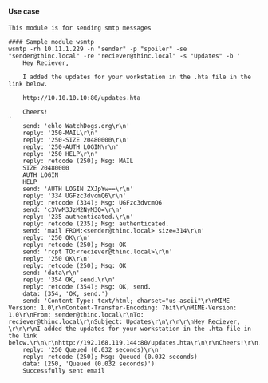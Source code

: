 #### Use case

    This module is for sending smtp messages

    #### Sample module wsmtp
    wsmtp -rh 10.11.1.229 -n "sender" -p "spoiler" -se "sender@thinc.local" -re "reciever@thinc.local" -s "Updates" -b '
        Hey Reciever,

        I added the updates for your workstation in the .hta file in the link below.

        http://10.10.10.10:80/updates.hta

        Cheers!
    '
        send: 'ehlo WatchDogs.org\r\n'
        reply: '250-MAIL\r\n'
        reply: '250-SIZE 20480000\r\n'
        reply: '250-AUTH LOGIN\r\n'
        reply: '250 HELP\r\n'
        reply: retcode (250); Msg: MAIL
        SIZE 20480000
        AUTH LOGIN
        HELP
        send: 'AUTH LOGIN ZXJpYw==\r\n'
        reply: '334 UGFzc3dvcmQ6\r\n'
        reply: retcode (334); Msg: UGFzc3dvcmQ6
        send: 'c3VwM3JzM2NyM3Q=\r\n'
        reply: '235 authenticated.\r\n'
        reply: retcode (235); Msg: authenticated.
        send: 'mail FROM:<sender@thinc.local> size=314\r\n'
        reply: '250 OK\r\n'
        reply: retcode (250); Msg: OK
        send: 'rcpt TO:<reciever@thinc.local>\r\n'
        reply: '250 OK\r\n'
        reply: retcode (250); Msg: OK
        send: 'data\r\n'
        reply: '354 OK, send.\r\n'
        reply: retcode (354); Msg: OK, send.
        data: (354, 'OK, send.')
        send: 'Content-Type: text/html; charset="us-ascii"\r\nMIME-Version: 1.0\r\nContent-Transfer-Encoding: 7bit\r\nMIME-Version: 1.0\r\nFrom: sender@thinc.local\r\nTo: reciever@thinc.local\r\nSubject: Updates\r\n\r\n\r\nHey Reciever, \r\n\r\nI added the updates for your workstation in the .hta file in the link below.\r\n\r\nhttp://192.168.119.144:80/updates.hta\r\n\r\nCheers!\r\n.\r\n'
        reply: '250 Queued (0.032 seconds)\r\n'
        reply: retcode (250); Msg: Queued (0.032 seconds)
        data: (250, 'Queued (0.032 seconds)')
        Successfully sent email
